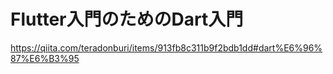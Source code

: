 # Flutter入門のためのDart入門
https://qiita.com/teradonburi/items/913fb8c311b9f2bdb1dd#dart%E6%96%87%E6%B3%95